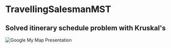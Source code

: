 # TravellingSalesmanMST
## Solved itinerary schedule problem with Kruskal's 
![Google My Map Presentation](https://imgur.com/a/i77sxcU.jpg)
